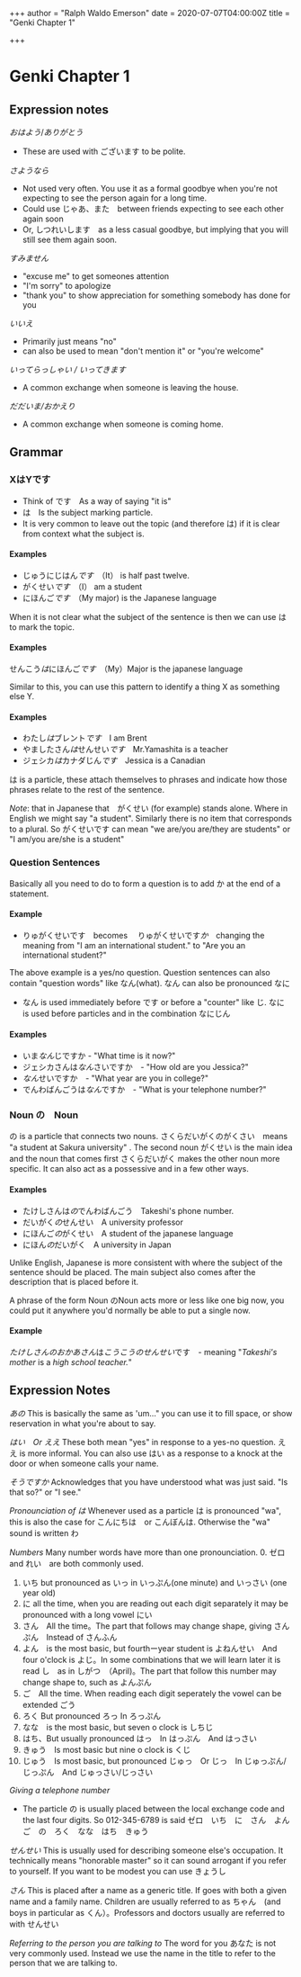 +++
author = "Ralph Waldo Emerson"
date = 2020-07-07T04:00:00Z
title = "Genki Chapter 1"

+++
# Genki Chapter 1
## Expression notes
*おはよう*/*ありがとう*　
* These are used with ございます to be polite.

*さようなら*
* Not used very often. You use it as a formal goodbye when you're not expecting to see the person again for a long time. 
* Could use じゃあ、また　between friends expecting to see each other again soon
* Or, しつれいします　as a less casual goodbye, but implying that you will still see them again soon.

*すみません*
* "excuse me" to get someones attention
* "I'm sorry" to apologize
* "thank you" to show appreciation for something somebody has done for you

*いいえ*
* Primarily just means "no"
* can also be used to mean "don't mention it" or "you're welcome"

*いってらっしゃい / いってきます*
* A common exchange when someone is leaving the house.

*だだいま/おかえり*
* A common exchange when someone is coming home.

## Grammar
### XはYです
* Think of です　As a way of saying "it is"
* は　Is the subject marking particle.
* It is very common to leave out the topic (and therefore は) if it is clear from context what the subject is.

#### Examples
* じゅうにじはん*です*　（It） is half past twelve.
* がくせい*です*　（I） am a student
* にほんご*です*　（My major) is the Japanese language

When it is not clear what the subject of the sentence is then we can use は to  mark the topic.

#### Examples
せんこう*は*にほんご*です*　（My）Major is the japanese language

Similar to this, you can use this pattern to identify a thing X as something else Y.

#### Examples
* わたし*は*ブレント*です*　I am Brent
* やましたさん*は*せんせい*です*　Mr.Yamashita is a teacher
* ジェシカ*は*カナダじん*です*　Jessica is a Canadian

は is a particle, these attach themselves to phrases and indicate how those phrases relate to the rest of the sentence.

*Note*: that in Japanese that　がくせい  (for example) stands alone. Where in English we might say "a student". Similarly there is no item that corresponds to a plural.  So がくせいです can mean "we are/you are/they are students" or "I am/you are/she is a student"

### Question Sentences
Basically all you need to do to form a question is to add か at the end of a statement.

#### Example
* りゅがくせいです　becomes 　りゅがくせいです*か*　changing the meaning from "I am an international student." to "Are you an international student?"

The above example is a yes/no question. Question sentences can also contain "question words" like なん(what).  なん can also be pronounced なに
* なん is used immediately before です or before a "counter" like じ. なに is used before particles and in the combination なにじん

#### Examples
* いま*なん*じですか  - "What time is it now?"
* ジェシカさんは*なん*さいですか　- "How old are you Jessica?"
* *なん*せいですか　- "What year are you in college?"
* でんわばんごうは*なん*ですか　- "What is your telephone number?"

### Noun の　Noun
の is a particle that connects two nouns. さくらだいがくのがくさい　means "a student at Sakura university" . The second noun がくせい is  the main idea and the noun that comes first さくらだいがく makes the other noun more specific. It can also act as a possessive and in a few other ways.

#### Examples
* たけしさんは*の*でんわばんごう　Takeshi's phone number.
* だいがく*の*せんせい　A university professor
* にほんご*の*がくせい　A student of the japanese language
* にほん*の*だいがく　A university in Japan

Unlike English, Japanese is more consistent with where the subject of the sentence should be placed. The main subject also comes after the description that is placed before it.

A phrase of the form Noun のNoun acts more or less like one big now, you could put it anywhere you'd normally be able to put a single now.

#### Example
*たけしさんのおかあさん*は*こうこうのせんせい*です　- meaning "*Takeshi's mother* is a *high school teacher.*"

## Expression Notes
*あの*
This is basically the same as 'um..." you can use it to fill space, or show reservation in what you're about to say.

*はい　Or ええ*
These both mean "yes" in response to a yes-no question. ええ is more informal. You can also use はい as a response to a knock at the door or when someone calls your name.

*そうですか*
Acknowledges that you have understood what was just said. "Is that so?" or "I see."

*Pronounciation of は*
Whenever used as a particle は is pronounced "wa", this is also the case for こんにちは　or こんぼんは. Otherwise the "wa" sound is written わ

*Numbers*
Many number words have more than one pronounciation.
0. ゼロ　and れい　are both commonly used.
1. いち but pronounced as いっ in いっぷん(one minute) and いっさい (one year old)
2. に all the time, when you are reading out each digit separately it may be pronounced with a long vowel にい
3. さん　All the time。The part that follows may change shape, giving さんぷん　Instead of さんふん
4. よん　is the most basic, but fourthーyear student is よねんせい　And four o'clock is よじ。In some combinations that we will learn later it is read し　as in しがつ　（April)。The part that follow this number may change shape to, such as よんぷん
5. ご　All the time. When reading each digit seperately the vowel can be extended ごう
6. ろく But pronounced ろっ In ろっぷん
7. なな　is the most basic, but seven o clock is しちじ
8. はち、But usually pronounced はっ　In はっぷん　And はっさい
9. きゅう　Is most basic but nine o clock is くじ
10. じゅう　Is most basic, but pronounced じゅっ　Or  じっ　In じゅっぷん/じっぷん　And じゅっさい/じっさい

*Giving a telephone number*
* The particle の is usually placed between the local exchange code and the last four digits. So 012-345-6789 is said ゼロ　いち　に　さん　よん　ご　の　ろく　なな　はち　きゅう

*せんせい*
This is usually used for describing someone else's occupation. It technically means "honorable master" so it can sound arrogant if you refer to yourself. If you want to be modest you can use きょうし

*さん*
This is placed after a name as a generic title. If goes with both a given name and a family name. Children are usually referred to as ちゃん　(and boys in particular as くん）。Professors and doctors usually are referred to with せんせい

*Referring to the person you are talking to*
The word for you あなた is not very commonly used. Instead we use the name in the title to refer to the person that we are talking to.